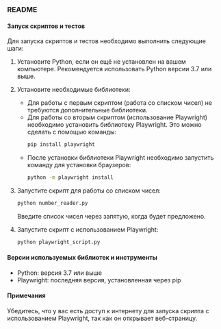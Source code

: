 ### README

#### Запуск скриптов и тестов

Для запуска скриптов и тестов необходимо выполнить следующие шаги:

1. Установите Python, если он ещё не установлен на вашем компьютере. Рекомендуется использовать Python версии 3.7 или выше.

2. Установите необходимые библиотеки:
   - Для работы с первым скриптом (работа со списком чисел) не требуются дополнительные библиотеки.
   - Для работы со вторым скриптом (использование Playwright) необходимо установить библиотеку Playwright. Это можно сделать с помощью команды:
     ```bash
     pip install playwright
     ```
   - После установки библиотеки Playwright необходимо запустить команду для установки браузеров:
     ```bash
     python -m playwright install
     ```

3. Запустите скрипт для работы со списком чисел:
   ```bash
   python number_reader.py
   ```
   Введите список чисел через запятую, когда будет предложено.

4. Запустите скрипт с использованием Playwright:
   ```bash
   python playwright_script.py
   ```

#### Версии используемых библиотек и инструменты

- Python: версия 3.7 или выше
- Playwright: последняя версия, установленная через pip

#### Примечания

Убедитесь, что у вас есть доступ к интернету для запуска скрипта с использованием Playwright, так как он открывает веб-страницу.
